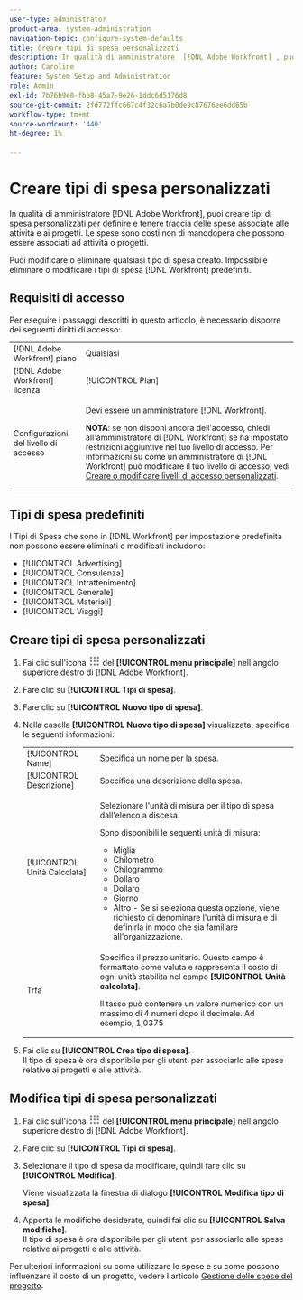 ```yaml
---
user-type: administrator
product-area: system-administration
navigation-topic: configure-system-defaults
title: Creare tipi di spesa personalizzati
description: In qualità di amministratore  [!DNL Adobe Workfront] , puoi creare tipi di spesa personalizzati per definire e tenere traccia delle spese associate alle attività e ai progetti. Le spese sono costi non di manodopera che possono essere associati ad attività o progetti.
author: Caroline
feature: System Setup and Administration
role: Admin
exl-id: 7b76b9e8-fbb8-45a7-9e26-1ddc6d5176d8
source-git-commit: 2fd772ffc667c4f32c6a7b0de9c87676ee6dd65b
workflow-type: tm+mt
source-wordcount: '440'
ht-degree: 1%

---
```


# Creare tipi di spesa personalizzati

<!--**DON'T DELETE, DRAFT OR HIDE THIS ARTICLE. IT IS LINKED TO THE PRODUCT THROUGH THE CONTEXT SENSITIVE HELP LINKS.-->

In qualità di amministratore [!DNL Adobe Workfront], puoi creare tipi di spesa personalizzati per definire e tenere traccia delle spese associate alle attività e ai progetti. Le spese sono costi non di manodopera che possono essere associati ad attività o progetti.

Puoi modificare o eliminare qualsiasi tipo di spesa creato. Impossibile eliminare o modificare i tipi di spesa [!DNL Workfront] predefiniti.

## Requisiti di accesso

Per eseguire i passaggi descritti in questo articolo, è necessario disporre dei seguenti diritti di accesso:

<table style="table-layout:auto"> 
 <col> 
 <col> 
 <tbody> 
  <tr> 
   <td role="rowheader">[!DNL Adobe Workfront] piano</td> 
   <td>Qualsiasi</td> 
  </tr> 
  <tr> 
   <td role="rowheader">[!DNL Adobe Workfront] licenza</td> 
   <td>[!UICONTROL Plan]</td> 
  </tr> 
  <tr> 
   <td role="rowheader">Configurazioni del livello di accesso</td> 
   <td> <p>Devi essere un amministratore [!DNL Workfront].</p> <p><b>NOTA</b>: se non disponi ancora dell'accesso, chiedi all'amministratore di [!DNL Workfront] se ha impostato restrizioni aggiuntive nel tuo livello di accesso. Per informazioni su come un amministratore di [!DNL Workfront] può modificare il tuo livello di accesso, vedi <a href="../../../administration-and-setup/add-users/configure-and-grant-access/create-modify-access-levels.md" class="MCXref xref">Creare o modificare livelli di accesso personalizzati</a>.</p> </td> 
  </tr> 
 </tbody> 
</table>

## Tipi di spesa predefiniti

I Tipi di Spesa che sono in [!DNL Workfront] per impostazione predefinita non possono essere eliminati o modificati includono:

* [!UICONTROL Advertising]
* [!UICONTROL Consulenza]
* [!UICONTROL Intrattenimento]
* [!UICONTROL Generale]
* [!UICONTROL Materiali]
* [!UICONTROL Viaggi]

## Creare tipi di spesa personalizzati

1. Fai clic sull&#39;icona ![](assets/main-menu-icon.png) del **[!UICONTROL menu principale]** nell&#39;angolo superiore destro di [!DNL Adobe Workfront].
1. Fare clic su **[!UICONTROL Tipi di spesa]**.
1. Fare clic su **[!UICONTROL Nuovo tipo di spesa]**.
1. Nella casella **[!UICONTROL Nuovo tipo di spesa]** visualizzata, specifica le seguenti informazioni:

   <table style="table-layout:auto"> 
    <col> 
    <col> 
    <tbody> 
     <tr> 
      <td role="rowheader">[!UICONTROL Name]</td> 
      <td>Specifica un nome per la spesa.</td> 
     </tr> 
     <tr> 
      <td role="rowheader">[!UICONTROL Descrizione]</td> 
      <td>Specifica una descrizione della spesa.</td> 
     </tr> 
     <tr> 
      <td role="rowheader">[!UICONTROL Unità Calcolata]</td> 
      <td> <p>Selezionare l'unità di misura per il tipo di spesa dall'elenco a discesa.</p> <p>Sono disponibili le seguenti unità di misura:</p> 
       <ul> 
        <li>Miglia</li> 
        <li>Chilometro</li> 
        <li>Chilogrammo</li> 
        <li>Dollaro</li> 
        <li>Dollaro</li> 
        <li>Giorno</li> 
        <li>Altro - Se si seleziona questa opzione, viene richiesto di denominare l'unità di misura e di definirla in modo che sia familiare all'organizzazione.</li> 
       </ul> </td> 
     </tr> 
     <tr> 
      <td role="rowheader">Trfa</td> 
      <td> <p>Specifica il prezzo unitario. Questo campo è formattato come valuta e rappresenta il costo di ogni unità stabilita nel campo <strong>[!UICONTROL Unità calcolata]</strong>. </p> <p>Il tasso può contenere un valore numerico con un massimo di 4 numeri dopo il decimale. Ad esempio, 1,0375</p> </td> 
     </tr> 
    </tbody> 
   </table>

1. Fai clic su **[!UICONTROL Crea tipo di spesa]**.\
   Il tipo di spesa è ora disponibile per gli utenti per associarlo alle spese relative ai progetti e alle attività.

## Modifica tipi di spesa personalizzati

1. Fai clic sull&#39;icona ![](assets/main-menu-icon.png) del **[!UICONTROL menu principale]** nell&#39;angolo superiore destro di [!DNL Adobe Workfront].
1. Fare clic su **[!UICONTROL Tipi di spesa]**.
1. Selezionare il tipo di spesa da modificare, quindi fare clic su **[!UICONTROL Modifica]**.

   Viene visualizzata la finestra di dialogo **[!UICONTROL Modifica tipo di spesa]**.

1. Apporta le modifiche desiderate, quindi fai clic su **[!UICONTROL Salva modifiche]**.\
   Il tipo di spesa è ora disponibile per gli utenti per associarlo alle spese relative ai progetti e alle attività.

Per ulteriori informazioni su come utilizzare le spese e su come possono influenzare il costo di un progetto, vedere l&#39;articolo [Gestione delle spese del progetto](../../../manage-work/projects/project-finances/manage-project-expenses.md).
